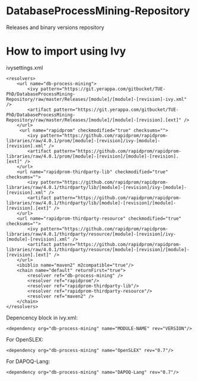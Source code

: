DatabaseProcessMining-Repository
===============

Releases and binary versions repository


# How to import using Ivy

ivysettings.xml

<ivysettings>
    <settings defaultResolver="default" />
    
    <resolvers>
    	<url name="db-process-mining">
            <ivy pattern="https://git.yerappa.com/gitbucket/TUE-PhD/DatabaseProcessMining-Repository/raw/master/Releases/[module]/[module]-[revision]-ivy.xml" />
            <artifact pattern="https://git.yerappa.com/gitbucket/TUE-PhD/DatabaseProcessMining-Repository/raw/master/Releases/[module]/[module]-[revision].[ext]" />
        </url>
         <url name="rapidprom" checkmodified="true" checksums="">
         	<ivy pattern="https://github.com/rapidprom/rapidprom-libraries/raw/4.0.1/prom/[module]-[revision]/ivy-[module]-[revision].xml" />
            <artifact pattern="https://github.com/rapidprom/rapidprom-libraries/raw/4.0.1/prom/[module]-[revision]/[module]-[revision].[ext]" />
        </url>
        <url name="rapidprom-thirdparty-lib" checkmodified="true" checksums="">
            <ivy pattern="https://github.com/rapidprom/rapidprom-libraries/raw/4.0.1/thirdparty/lib/[module]-[revision]/ivy-[module]-[revision].xml" />
            <artifact pattern="https://github.com/rapidprom/rapidprom-libraries/raw/4.0.1/thirdparty/lib/[module]-[revision]/[module]-[revision].[ext]" />
        </url>
        <url name="rapidprom-thirdparty-resource" checkmodified="true" checksums="">
            <ivy pattern="https://github.com/rapidprom/rapidprom-libraries/raw/4.0.1/thirdparty/resource/[module]-[revision]/ivy-[module]-[revision].xml" />
            <artifact pattern="https://github.com/rapidprom/rapidprom-libraries/raw/4.0.1/thirdparty/resource/[module]-[revision]/[module]-[revision].[ext]" />
        </url>
        <ibiblio name="maven2" m2compatible="true"/>
        <chain name="default" returnFirst="true">
        	<resolver ref="db-process-mining" />
        	<resolver ref="rapidprom"/>
            <resolver ref="rapidprom-thirdparty-lib"/>
            <resolver ref="rapidprom-thirdparty-resource"/>  
            <resolver ref="maven2" />  
        </chain>  
    </resolvers>
</ivysettings>

Depencency block in ivy.xml:

	<dependency org="db-process-mining" name="MODULE-NAME" rev="VERSION"/>

For OpenSLEX:

	<dependency org="db-process-mining" name="OpenSLEX" rev="0.7"/>

For DAPOQ-Lang:

	<dependency org="db-process-mining" name="DAPOQ-Lang" rev="0.7"/>
